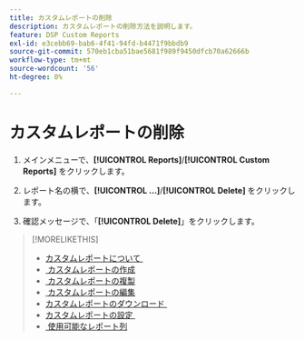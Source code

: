 ```yaml
---
title: カスタムレポートの削除
description: カスタムレポートの削除方法を説明します。
feature: DSP Custom Reports
exl-id: e3cebb69-bab6-4f41-94fd-b4471f9bbdb9
source-git-commit: 570eb1cba51bae5681f989f9450dfcb70a62666b
workflow-type: tm+mt
source-wordcount: '56'
ht-degree: 0%

---
```


# カスタムレポートの削除

1. メインメニューで、**[!UICONTROL Reports]**/**[!UICONTROL Custom Reports]** をクリックします。

1. レポート名の横で、**[!UICONTROL ...]**/**[!UICONTROL Delete]** をクリックします。

1. 確認メッセージで、「**[!UICONTROL Delete]**」をクリックします。

>[!MORELIKETHIS]
>
>* [&#x200B; カスタムレポートについて &#x200B;](/help/dsp/reports/report-about.md)
>* [&#x200B; カスタムレポートの作成 &#x200B;](/help/dsp/reports/report-create.md)
>* [&#x200B; カスタムレポートの複製 &#x200B;](/help/dsp/reports/report-copy.md)
>* [&#x200B; カスタムレポートの編集 &#x200B;](/help/dsp/reports/report-edit.md)
>* [&#x200B; カスタムレポートのダウンロード &#x200B;](/help/dsp/reports/report-download.md)
>* [&#x200B; カスタムレポートの設定 &#x200B;](/help/dsp/reports/report-settings.md)
>* [&#x200B; 使用可能なレポート列 &#x200B;](/help/dsp/reports/report-columns.md)
